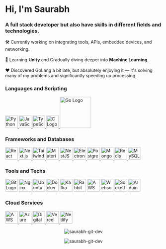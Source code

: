 <h1>Hi, I'm Saurabh</h1>
<h3>
A full stack developer but also have skills in different fields and technologies.
</h3>

🛠️ Currently working on integrating tools, APIs, embedded devices, and networking.
</br></br>
🌱 Learning **Unity** and Gradually diving deeper into **Machine Learning**.
</br></br>
❤️ Discovered GoLang a bit late, but absolutely enjoying it — it's solving many of my problems and significantly speeding up processing.
</br>

<p align="left">
</p>


<h3 align="left">Languages and Scripting</h3>
<a href="https://www.python.org/">
    <img src="https://www.thesaurabh.dev/images/tech/python.png" alt="Python Logo" width="40">
</a>

<a href="https://developer.mozilla.org/en-US/docs/Web/JavaScript">
    <img src="https://www.thesaurabh.dev/images/tech/javascript.png" alt="JavaScript Logo" width="40">
</a>

<a href="https://www.typescriptlang.org/">
    <img src="https://www.thesaurabh.dev/images/tech/typescript.png" alt="TypeScript Logo" width="40">
</a>

<a href="https://en.cppreference.com/w/c/language">
    <img src="https://www.thesaurabh.dev/images/tech/clang.png" alt="C Logo" width="40">
</a>

<a href="https://go.dev/">
    <img src="https://go.dev/images/go-logo-blue.svg" alt="Go Logo" width="100">
</a>


<h3 align="left">Frameworks and Databases</h3>
<a href="https://reactjs.org/">
    <img src="https://www.thesaurabh.dev/images/tech/react.png" alt="React Logo" width="40">
</a>

<a href="https://nextjs.org/">
    <img src="https://www.thesaurabh.dev/images/tech/nextjs.png" alt="Next.js Logo" width="40">
</a>

<a href="https://tailwindcss.com/">
    <img src="https://www.thesaurabh.dev/images/tech/tailwind.png" alt="TailwindCSS Logo" width="40">
</a>

<a href="https://mui.com/">
    <img src="https://www.thesaurabh.dev/images/tech/materialui.png" alt="Material-UI Logo" width="40">
</a>

<a href="https://nestjs.com/">
    <img src="https://www.thesaurabh.dev/images/tech/nestjs.png" alt="NestJS Logo" width="40">
</a>

<a href="https://www.electronjs.org/">
    <img src="https://www.thesaurabh.dev/images/tech/electron.png" alt="Electron Logo" width="40">
</a>

<a href="https://www.postgresql.org/">
    <img src="https://www.thesaurabh.dev/images/tech/postgres.png" alt="PostgreSQL Logo" width="40">
</a>

<a href="https://www.mongodb.com/">
    <img src="https://www.thesaurabh.dev/images/tech/mongodb.png" alt="MongoDB Logo" width="40">
</a>

<a href="https://redis.io/">
    <img src="https://www.thesaurabh.dev/images/tech/redis.png" alt="Redis Logo" width="40">
</a>

<a href="https://www.mysql.com/">
    <img src="https://www.thesaurabh.dev/images/tech/mysql.png" alt="MySQL Logo" width="40">
</a>




<h3 align="left">Tools and Techs</h3>
<a href="https://git-scm.com/">
    <img src="https://www.thesaurabh.dev/images/tech/git.png" alt="Git Logo" width="40">
</a>

<a href="https://nginx.org/">
    <img src="https://www.thesaurabh.dev/images/tech/nginx.png" alt="Nginx Logo" width="40">
</a>

<a href="https://ubuntu.com/">
    <img src="https://www.thesaurabh.dev/images/tech/ubuntu.png" alt="Ubuntu Logo" width="40">
</a>

<a href="https://www.docker.com/">
    <img src="https://www.thesaurabh.dev/images/tech/docker.png" alt="Docker Logo" width="40">
</a>

<a href="https://kafka.apache.org/">
    <img src="https://www.thesaurabh.dev/images/tech/kafka.png" alt="Kafka Logo" width="40">
</a>

<a href="https://www.rabbitmq.com/">
    <img src="https://www.thesaurabh.dev/images/tech/rabbitmq.png" alt="RabbitMQ Logo" width="40">
</a>

<a href="https://aws.amazon.com/sqs/">
    <img src="https://www.thesaurabh.dev/images/tech/sqs.png" alt="AWS SQS Logo" width="40">
</a>

<a href="https://developer.mozilla.org/en-US/docs/Web/API/WebSockets_API">
    <img src="https://www.thesaurabh.dev/images/tech/websockets.png" alt="Websockets Logo" width="40">
</a>

<a href="https://socket.io/">
    <img src="https://www.thesaurabh.dev/images/tech/socketio.png" alt="SocketIO Logo" width="40">
</a>

<a href="https://www.arduino.cc/">
    <img src="https://www.thesaurabh.dev/images/tech/arduino.png" alt="Arduino Logo" width="40">
</a>



<h3 align="left">Cloud Services</h3>
<a href="https://aws.amazon.com/">
    <img src="https://www.thesaurabh.dev/images/tech/aws.png" alt="AWS Logo" width="40">
</a>

<a href="https://azure.microsoft.com/">
    <img src="https://www.thesaurabh.dev/images/tech/azure.png" alt="Azure Logo" width="40">
</a>

<a href="https://www.digitalocean.com/">
    <img src="https://www.thesaurabh.dev/images/tech/digitalocean.png" alt="DigitalOcean Logo" width="40">
</a>

<a href="https://vercel.com/">
    <img src="https://www.thesaurabh.dev/images/tech/vercel.png" alt="Vercel Logo" width="40">
</a>

<a href="https://www.netlify.com/">
    <img src="https://www.thesaurabh.dev/images/tech/netlify.png" alt="Netlify Logo" width="40">
</a>


<p align="center"><img align="center" src="https://github-readme-stats.vercel.app/api/top-langs?username=saurabh-git-dev&show_icons=true&locale=en&layout=compact" alt="saurabh-git-dev" /></p>

<p align="center"><img align="center" src="https://github-readme-streak-stats.herokuapp.com/?user=saurabh-git-dev&" alt="saurabh-git-dev" /></p>

